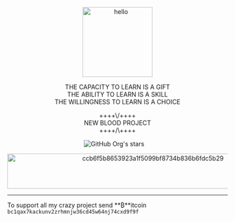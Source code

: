 <p align="center">
<img width="160" height="160" src="https://raw.githubusercontent.com/gist/abhirampai/ce94b0b8345cd969d3cf997578487cdd/raw/b2dc51d4421db9d4a5a17be817e07dc8ad1e3375/hello.gif" alt="hello"
</p>

<p align="center">
THE CAPACITY TO LEARN IS A GIFT<br>
THE ABILITY TO LEARN IS A SKILL<br>
THE WILLINGNESS TO LEARN IS A CHOICE
</p>
<p align="center">
++++\/++++<br>
  NEW BLOOD PROJECT<br>
++++/\++++
</p>

<p align="center">
  <img alt="GitHub Org's stars" src="https://img.shields.io/github/stars/NeverWonderLand?style=social">&nbsp;&nbsp;&nbsp;&nbsp;
</p>

<p align="center">
<img width="650" height="80" src="https://64.media.tumblr.com/4341f3af4a6699bd022eb84992dcccd8/df79a0f1594d1667-55/s1280x1920/ccb6f5b8653923a1f5099bf8734b836b6fdc5b29.gifv" alt="ccb6f5b8653923a1f5099bf8734b836b6fdc5b29">
</p>

<hr>

To support all my crazy project send **₿**itcoin ```bc1qax7kackunv2zrhmnjw36cd45w64nj74cxd9f9f```

